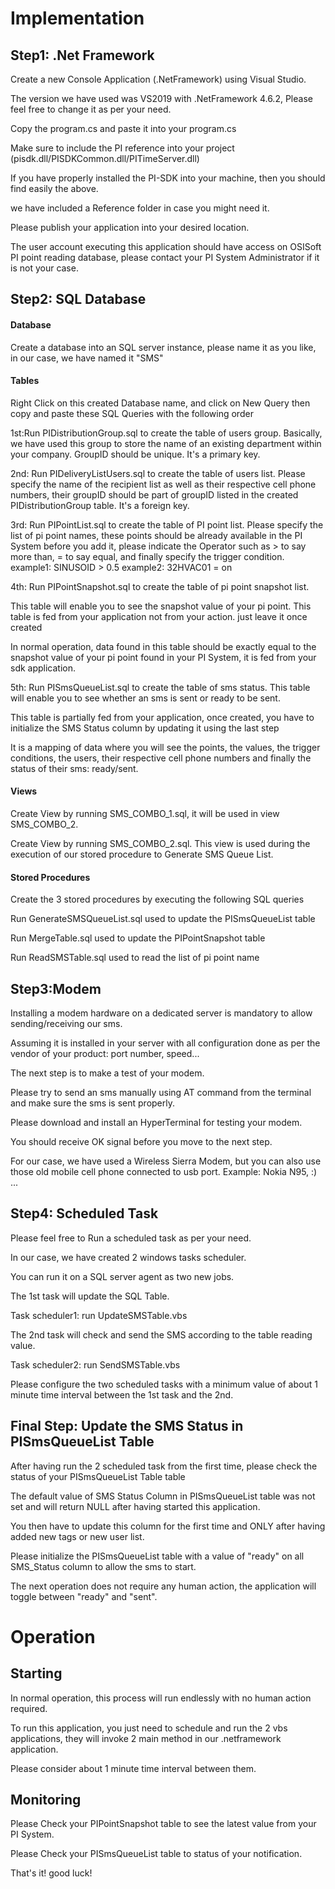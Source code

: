 <h1>Implementation</h1>
<h2>Step1: .Net Framework</h2>
<p>Create a new Console Application (.NetFramework) using Visual Studio.</p>
<p>The version we have used was VS2019 with .NetFramework 4.6.2, Please feel free to change it as per your need.</p>
<p>Copy the program.cs and paste it into your program.cs</p>
<p>Make sure to include the PI reference into your project (pisdk.dll/PISDKCommon.dll/PITimeServer.dll)</p>
<p>If you have properly installed the PI-SDK into your machine, then you should find easily the above.</p>
<p>we have included a Reference folder in case you might need it.</p>
<p>Please publish your application into your desired location.</p>
<p>The user account executing this application should have access on OSISoft PI point reading database, please contact your PI System Administrator if it is not your case.</p>

<h2>Step2: SQL Database</h2>
<h4>Database</h4>
<p>Create a database into an SQL server instance, please name it as you like, in our case, we have named it "SMS"</p>
<h4>Tables</h4>
<p>Right Click on this created Database name, and click on New Query then copy and paste these SQL Queries with the following order</p>
<p>1st:Run PIDistributionGroup.sql to create the table of users group. Basically, we have used this group to store the name of an existing department within your company. GroupID should be unique. It's a primary key.</p>
<p>2nd: Run PIDeliveryListUsers.sql to create the table of users list. Please specify the name of the recipient list as well as their respective cell phone numbers, their groupID should be part of groupID listed in the created PIDistributionGroup table. It's a foreign key.</p>
<p>3rd: Run PIPointList.sql to create the table of PI point list. Please specify the list of pi point names, these points should be already available in the PI System before you add it, please indicate the Operator such as > to say more than, = to say equal, and finally specify the trigger condition. example1: SINUSOID > 0.5 example2: 32HVAC01 = on</p>
<p>4th: Run PIPointSnapshot.sql to create the table of pi point snapshot list. 
<p>This table will enable you to see the snapshot value of your pi point. This table is fed from your application not from your action. just leave it once created</p>
<p> In normal operation, data found in this table should be exactly equal to the snapshot value of your pi point found in your PI System, it is fed from your sdk application.</p>
<p>5th: Run PISmsQueueList.sql to create the table of sms status. This table will enable you to see whether an sms is sent or ready to be sent. 
<p>This table is partially fed from your application, once created, you have to initialize the SMS Status column by updating it using the last step</p>
<p>It is a mapping of data where you will see the points, the values, the trigger conditions, the users, their respective cell phone numbers and finally the status of their sms: ready/sent.</p>
<h4>Views</h4>
<p>Create View by running SMS_COMBO_1.sql, it will be used in view SMS_COMBO_2.</p>
<p>Create View by running SMS_COMBO_2.sql. This view is used during the execution of our stored procedure to Generate SMS Queue List.</p>
<h4>Stored Procedures</h4>
<p>Create the 3 stored procedures by executing the following SQL queries</p>
<p>Run GenerateSMSQueueList.sql used to update the PISmsQueueList table</p>
<p>Run MergeTable.sql used to update the PIPointSnapshot table</p>
<p>Run ReadSMSTable.sql used to read the list of pi point name</p>

<h2>Step3:Modem</h2>
<p>Installing a modem hardware on a dedicated server is mandatory to allow sending/receiving our sms.</p>
<p>Assuming it is installed in your server with all configuration done as per the vendor of your product: port number, speed...</p>
<p>The next step is to make a test of your modem. </p>
<p>Please try to send an sms manually using AT command from the terminal and make sure the sms is sent properly.</p>
<p>Please download and install an HyperTerminal for testing your modem.</p>
<p>You should receive OK signal before you move to the next step.</p>
<p>For our case, we have used a Wireless Sierra Modem, but you can also use those old mobile cell phone connected to usb port. Example: Nokia N95, :) ...</p>

<h2>Step4: Scheduled Task</h2>
<p>Please feel free to Run a scheduled task as per your need.</p>
<p>In our case, we have created 2 windows tasks scheduler.</p>
<p>You can run it on a SQL server agent as two new jobs.</p>
<p>The 1st task will update the SQL Table.</p> 
<p>Task scheduler1: run UpdateSMSTable.vbs </p>
<p>The 2nd task will check and send the SMS according to the table reading value.</p> 
<p>Task scheduler2: run SendSMSTable.vbs </p>
<p>Please configure the two scheduled tasks with a minimum value of about 1 minute time interval between the 1st task and the 2nd.</p>

<h2>Final Step: Update the SMS Status in PISmsQueueList Table</h2>
<p>After having run the 2 scheduled task from the first time, please check the status of your PISmsQueueList Table table</p>
<p>The default value of SMS Status Column in PISmsQueueList table was not set and will return NULL after having started this application.</p>
<p>You then have to update this column for the first time and ONLY after having added new tags or new user list.</p>
<p>Please initialize the PISmsQueueList table with a value of "ready" on all SMS_Status column to allow the sms to start.</p>
<p>The next operation does not require any human action, the application will toggle between "ready" and "sent".</p>

<h1>Operation</h1>
<h2>Starting</h2>
<p>In normal operation, this process will run endlessly with no human action required.</p>
<p>To run this application, you just need to schedule and run the 2 vbs applications, they will  invoke 2 main method in our .netframework application.</p>
<p>Please consider about 1 minute time interval between them.</p>
<h2>Monitoring</h2>
<p>Please Check your PIPointSnapshot table to see the latest value from your PI System.</p>
<p>Please Check your PISmsQueueList table to status of your notification.</p>
<p>That's it! good luck!</p>




